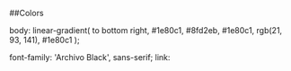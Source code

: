 ##Colors

body: linear-gradient(
to bottom right,
#1e80c1,
#8fd2eb,
#1e80c1,
rgb(21, 93, 141),
#1e80c1
);

font-family: 'Archivo Black', sans-serif;
link: <link href="https://fonts.googleapis.com/css2?family=Archivo+Black&display=swap" rel="stylesheet">
